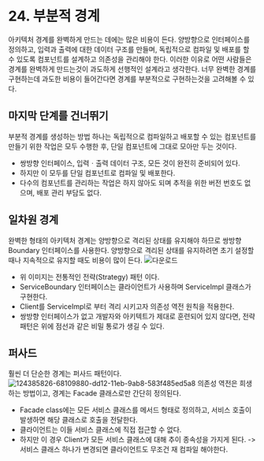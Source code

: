 # 24. 부분적 경계
아키텍처 경계를 완벽하게 만드는 데에는 많은 비용이 든다. 
양방향으로 인터페이스를 정의하고, 입력과 출력에 대한 데이터 구조를 만들며, 독립적으로 컴파일 및 배포를 할 수 있도록 컴포넌트를 설계하고 의존성을 관리해야 한다. 
이러한 이유로 어떤 사람들은 경계를 완벽하게 만드는것이 과도하게 선행적인 설계라고 생각한다. 
너무 완벽한 경계를 구현하는데 과도한 비용이 들어간다면 경계를 부분적으로 구현하는것을 고려해볼 수 있다.

## 마지막 단계를 건너뛰기
부분적 경계를 생성하는 방법 하나는 독립적으로 컴파일하고 배포할 수 있는 컴포넌트를 만들기 위한 작업은 모두 수행한 후, 단일 컴포넌트에 그대로 모아만 두는 것이다.
 - 쌍방향 인터페이스, 입력ㆍ출력 데이터 구조, 모든 것이 완전히 준비되어 있다.
 - 하지만 이 모두를 단일 컴포넌트로 컴파일 및 배포한다.
 - 다수의 컴포넌트를 관리하는 작업은 하지 않아도 되며 추적을 위한 버전 번호도 없으며, 배포 관리 부담도 없다.

## 일차원 경계
완벽한 형태의 아키텍처 경계는 양방향으로 격리된 상태를 유지해야 하므로 쌍방향 Boundary 인터페이스를 사용한다. 
양방향으로 격리된 상태를 유지하려면 초기 설정할 때나 지속적으로 유지할 때도 비용이 많이 든다.
![다운로드](https://user-images.githubusercontent.com/50142323/148881276-980e4df7-db9d-4834-83b9-cf9fe459a1e7.png)
 - 위 이미지는 전통적인 전략(Strategy) 패턴 이다.
 - ServiceBoundary 인터페이스는 클라이언트가 사용하며 ServiceImpl 클래스가 구현한다.
 - Client를 ServiceImpl로 부터 격리 시키고자 의존성 역전 원칙을 적용한다.
 - 쌍방향 인터페이스가 없고 개발자와 아키텍트가 제대로 훈련되어 있지 않다면, 전략 패턴은 위에 점선과 같은 비밀 통로가 생길 수 있다.

## 퍼사드
훨씬 더 단순한 경계는 퍼사드 패턴이다.
![124385826-68109880-dd12-11eb-9ab8-583f485ed5a8](https://user-images.githubusercontent.com/50142323/148881713-281a1104-b24f-48ba-8cf1-4c7820c4a4c5.png)
의존성 역전은 희생하는 방법이고, 경계는 Facade 클래스로만 간단히 정의된다.
 - Facade class에는 모든 서비스 클래스를 메서드 형태로 정의하고, 서비스 호출이 발생하면 해당 클래스로 호출을 전달한다.
 - 클라이언트는 이들 서비스 클래스에 직접 접근할 수 없다.
 - 하지만 이 경우 Client가 모든 서비스 클래스에 대해 추이 종속성을 가지게 된다. -> 서비스 클래스 하나가 변경되면 클라이언트도 무조건 재 컴파일 해야한다.
